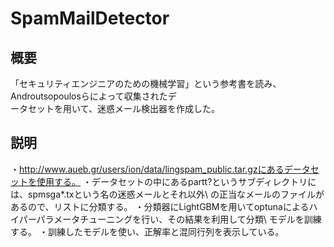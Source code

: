 # SpamMailDetector

## 概要
「セキュリティエンジニアのための機械学習」という参考書を読み、Androutsopoulosらによって収集されたデ\
ータセットを用いて、迷惑メール検出器を作成した。

## 説明
・http://www.aueb.gr/users/ion/data/lingspam_public.tar.gzにあるデータセットを使用する。
・データセットの中にあるpartt?というサブディレクトリには、spmsga*.txという名の迷惑メールとそれ以外\\
の正当なメールのファイルがあるので、リストに分類する。
・分類器にLightGBMを用いてoptunaによるハイパーパラメータチューニングを行い、その結果を利用して分類\\
モデルを訓練する。
・訓練したモデルを使い、正解率と混同行列を表示している。
